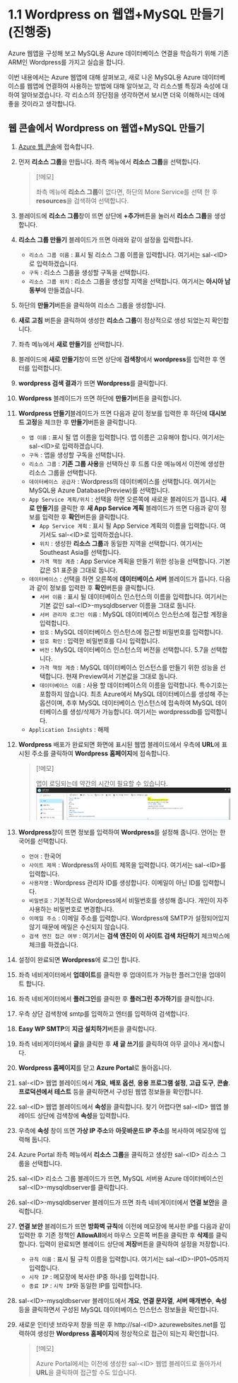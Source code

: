 # 1.1 Wordpress on 웹앱+MySQL 만들기(진행중)
Azure 웹앱을 구성해 보고 MySQL용 Azure 데이터베이스 연결을 학습하기 위해 기존 ARM인 Wordpress를 가지고 실습을 합니다.

이번 내용에서는 Azure 웹앱에 대해 살펴보고, 새로 나온 MySQL용 Azure 데이터베이스를 웹앱에 연결하여 사용하는 방법에 대해 알아보고, 각 리소스별 특징과 속성에 대하여 알아보겠습니다. 각 리소스의 장단점을 생각하면서 보시면 더욱 이해하시는 데에 좋을 것이라고 생각합니다.

## 웹 콘솔에서 Wordpress on 웹앱+MySQL 만들기
1. [Azure 웹 콘솔](https://portal.azure.com)에 접속합니다.

2. 먼저 **리소스 그룹**을 만듭니다. 좌측 메뉴에서 **리소스 그룹**을 선택합니다.
    > [!메모]
    >
    > 좌측 메뉴에 **리소스 그룹**이 없다면, 하단의 More Service를 선택 한 후 **resources**을 검색하여 선택합니다.

3. 블레이드에 **리소스 그룹**창이 뜨면 상단에 **+추가**버튼을 눌러서 **리소스 그룹**을 생성합니다.

4. **리소스 그룹 만들기** 블레이드가 뜨면 아래와 같이 설정을 입력합니다.
     - `리소스 그룹 이름` : 표시 될 리소스 그룹 이름을 입력합니다. 여기서는 sal-&lt;ID&gt;로 입력하겠습니다.
     - `구독` : 리소스 그룹을 생성할 구독을 선택합니다.
     - `리소스 그룹 위치` : 리소스 그룹을 생성할 지역을 선택합니다. 여기서는 **아시아 남동부**에 만들겠습니다.

5. 하단의 **만들기**버튼을 클릭하여 리소스 그룹을 생성합니다.

6. **새로 고침** 버튼을 클릭하여 생성한 **리소스 그룹**이 정상적으로 생성 되었는지 확인합니다.

7. 좌측 메뉴에서 **새로 만들기**를 선택합니다.

8. 블레이드에 **새로 만들기**창이 뜨면 상단에 **검색창**에서 **wordpress**를 입력한 후 엔터를 입력합니다.

9. **wordpress 검색 결과**가 뜨면 **Wordpress**를 클릭합니다.

10. **Wordpress** 블레이드가 뜨면 하단에 **만들기**버튼을 클릭합니다.

11. **Wordpress 만들기**블레이드가 뜨면 다음과 같이 정보를 입력한 후 하단에 **대시보드 고정**을 체크한 후 **만들기**버튼을 클릭합니다.
    - `앱 이름` : 표시 될 앱 이름을 입력합니다. 앱 이름은 고유해야 합니다. 여기서는 sal-&lt;ID&gt;로 입력하겠습니다.
    - `구독` : 앱을 생성할 구독을 선택합니다.
    - `리소스 그룹` : **기존 그룹 사용**을 선택하신 후 드롭 다운 메뉴에서 이전에 생성한 리소스 그룹을 선택합니다.
    - `데이터베이스 공급자` : Wordpress의 데이터베이스를 선택합니다. 여기서는 MySQL용 Azure Database(Preview)를 선택합니다.
    - `App Service 계획/위치` : 선택을 하면 오른쪽에 새로운 블레이드가 뜹니다. **새로 만들기**를 클릭한 후 **새 App Service 계획** 블레이드가 뜨면 다음과 같이 정보를 입력한 후 **확인**버튼을 클릭합니다.
        - `App Service 계획` : 표시 될 App Service 계획의 이름을 입력합니다. 여기서도 sal-&lt;ID&gt;로 입력하겠습니다.
        - `위치` : 생성한 **리소스 그룹**과 동일한 지역을 선택합니다. 여기서는 Southeast Asia를 선택합니다.
        - `가격 책정 계층` : App Service 계획을 만들기 위한 성능을 선택합니다. 기본 값은 S1 표준을 그대로 둡니다.
    - `데이터베이스` : 선택을 하면 오른쪽에 **데이터베이스 서버** 블레이드가 뜹니다. 다음과 같이 정보를 입력한 후 **확인**버튼을 클릭합니다.
        - `서버 이름` : 표시 될 데이터베이스 인스턴스의 이름을 입력합니다. 여기서는 기본 값인 sal-&lt;ID&gt;-mysqldbserver 이름을 그대로 둡니다.
        - `서버 관리자 로그인 이름` : MySQL 데이터베이스 인스턴스에 접근할 계정을 입력합니다.
        - `암호` : MySQL 데이터베이스 인스턴스에 접근할 비밀번호를 입력합니다.
        - `암호 확인` : 입력한 비밀번호를 다시 입력합니다.
        - `버전` : MySQL 데이터베이스 인스턴스의 버전을 선택합니다. 5.7을 선택합니다.
        - `가격 책정 계층` : MySQL 데이터베이스 인스턴스를 만들기 위한 성능을 선택합니다. 현재 Preview여서 기본값을 그대로 둡니다.
        - `데이터베이스 이름` : 사용 할 데이터베이스의 이름을 입력합니다. 특수기호는 포함하지 않습니다. 최초 Azure에서 MySQL 데이터베이스를 생성해 주는 옵션이며, 추후 MySQL 데이터베이스 인스턴스에 접속하여 MySQL 데이터베이스를 생성/삭제가 가능합니다. 여기서는 wordpressdb를 입력합니다.
    - `Application Insights` : 해제

12. **Wordpress** 배포가 완료되면 화면에 표시된 웹앱 블레이드에서 우측에 **URL**에 표시된 주소를 클릭하여 **Wordpress 홈페이지**에 접속합니다.
    > [!메모]
    >
    > 앱이 로딩되는데 약간의 시간이 필요할 수 있습니다.
![webapp url](./image/1.1_webapp_url_12.PNG)

13. **Wordpress**창이 뜨면 정보를 입력하여 **Wordpress**를 설정해 줍니다. 언어는 한국어를 선택합니다.
    - `언어` : 한국어
    - `사이트 제목` : Wordpress의 사이트 제목을 입력합니다. 여기서는 sal-&lt;ID&gt;를 입력합니다.
    - `사용자명` : Wordpress 관리자 ID를 생성합니다. 이메일이 아닌 ID를 입력합니다.
    - `비밀번호` : 기본적으로 Wordpress에서 비밀번호를 생성해 줍니다. 개인이 자주 사용하는 비밀번호로 변경합니다.
    - `이메일 주소` : 이메일 주소를 입력합니다. Wordpress에 SMTP가 설정되어있지 않기 때문에 메일은 수신되지 않습니다.
    - `검색 엔진 접근 여부` : 여기서는 **검색 엔진이 이 사이트 검색 차단하기** 체크박스에 체크를 하겠습니다.

14. 설정이 완료되면 **Wordpress**에 로그인 합니다.

15. 좌측 네비게이터에서 **업데이트**를 클릭한 후 업데이트가 가능한 플러그인을 업데이트 합니다.

16. 좌측 네비게이터에서 **플러그인**를 클릭한 후 **플러그린 추가하기**를 클릭합니다.

17. 우측 상단 검색창에 smtp를 입력하고 엔터를 입력하여 검색합니다.

18. **Easy WP SMTP**의 **지금 설치하기**버튼을 클릭합니다.

19. 좌측 네비게이터에서 **글**을 클릭한 후 **새 글 쓰기**를 클릭하여 아무 글이나 게시합니다.

20. **Wordpress 홈페이지**를 닫고 **Azure Portal**로 돌아옵니다.

21. sal-&lt;ID&gt; 웹앱 블레이드에서 **개요**, **배포 옵션**, **응용 프로그램 설정**, **고급 도구**, **콘솔**. **프로덕션에서 테스트** 등을 클릭하면서 구성된 웹앱 정보들을 확인합니다.

22. sal-&lt;ID&gt; 웹앱 블레이드에서 **속성**을 클릭합니다. 찾기 어렵다면 sal-&lt;ID&gt; 웹앱 블레이드 상단에 검색창에 **속성**을 입력합니다.

23. 우측에 **속성** 창이 뜨면 **가상 IP 주소**와 **아웃바운드 IP 주소**를 복사하여 메모장에 입력해 둡니다.

24. Azure Portal 좌측 메뉴에서 **리소스 그룹**을 클릭하고 생성한 sal-&lt;ID&gt; 리소스 그룹을 선택합니다.

25. sal-&lt;ID&gt; 리소스 그룹 블레이드가 뜨면, MySQL 서버용 Azure 데이터베이스인 sal-&lt;ID&gt;-mysqldbserver를 클릭합니다.

26. sal-&lt;ID&gt;-mysqldbserver 블레이드가 뜨면 좌측 네비게이터에서 **연결 보안**을 클릭합니다.

27. **연결 보안** 블레이드가 뜨면 **방화벽 규칙**에 이전에 메모장에 복사한 IP를 다음과 같이 입력한 후 기존 정책인 **AllowAll**에서 마우스 오른쪽 버튼을 클릭한 후 **삭제**를 클릭합니다. 입력이 완료되면 블레이드 상단에 **저장**버튼을 클릭하여 설정을 저장합니다.
    - `규칙 이름` : 표시 될 규칙 이름을 입력합니다. 여기서는 sal-&lt;ID&gt;-IP01~05까지 입력합니다.
    - `시작 IP` : 메모장에 복사한 IP중 하나를 입력합니다.
    - `종료 IP` : `시작 IP`와 동일한 IP를 입력합니다.

28. sal-&lt;ID&gt;-mysqldbserver 블레이드에서 **개요**, **연결 문자열**, **서버 매개변수**, **속성**등을 클릭하면서 구성된 MySQL 데이터베이스 인스턴스 정보들을 확인합니다.

29. 새로운 인터넷 브라우저 창을 띄운 후 http://sal-&lt;ID&gt;.azurewebsites.net를 입력하여 생성한 **Wordpress 홈페이지**에 정상적으로 접근이 되는지 확인합니다.
    > [!메모]
    >
    > Azure Portal에서는 이전에 생성한 sal-&lt;ID&gt; 웹앱 블레이드로 돌아가서 **URL**을 클릭하여 접근할 수도 있습니다.